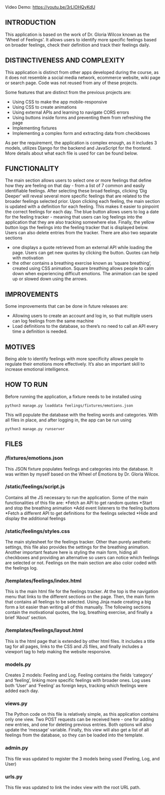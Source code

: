 Video Demo: https://youtu.be/3rLlOHQyKdU

## INTRODUCTION 
This application is based on the work of Dr. Gloria Wilcox known as the ‘Wheel of Feelings’. It allows users to identify more specific feelings based on broader feelings, check their definition and track their feelings daily.

## DISTINCTIVENESS AND COMPLEXITY
This application is distinct from other apps developed during the course, as it does not resemble a social media network, ecommerce website, wiki page or search page. Code was not reused from any of these projects.

Some features that are distinct from the previous projects are:
* Using CSS to make the app mobile-responsive
* Using CSS to create animations
* Using external APIs and learning to navigate CORS errors
* Using buttons inside forms and preventing them from refreshing the page
* Implementing fixtures
* Implementing a complex form and extracting data from checkboxes

As per the requirement, the application is complex enough, as it includes 3 models, utilizes Django for the backend and JavaScript for the frontend. More details about what each file is used for can be found below.

## FUNCTIONALITY
The main section allows users to select one or more feelings that define how they are feeling on that day - from a list of 7 common and easily identifiable feelings. 
After selecting these broad feelings, clicking ‘Dig Deeper’ will reveal several more specific feelings that are related to the broader feelings selected prior.
Upon clicking each feeling, the main section is updated with a definition for each feeling. This makes it easier to pinpoint the correct feelings for each day.
The blue button allows users to log a date for the feeling tracker - meaning that users can log feelings into the application that they are also tracking somewhere else.
Finally, the yellow button logs the feelings into the feeling tracker that is displayed below. Users can also delete entries from the tracker.
There are also two separate sections
* one displays a quote retrieved from an external API while loading the page. Users can get new quotes by clicking the button. Quotes can help with motivation
* the other contains a breathing exercise known as ‘square breathing’, created using CSS animation. Square breathing allows people to calm down when experiencing difficult emotions. The animation can be sped up or slowed down using the arrows.


## IMPROVEMENTS
Some improvements that can be done in future releases are:
* Allowing users to create an account and log in, so that multiple users can log feelings from the same machine
* Load definitions to the database, so there’s no need to call an API every time a definition is needed.

## MOTIVES
Being able to identify feelings with more specificity allows people to regulate their emotions more effectively. It’s also an important skill to increase emotional intelligence. 

## HOW TO RUN
Before running the application, a fixture needs to be installed using

```
python3 manage.py loaddata feelings/fixtures/emotions.json
```

This will populate the database with the feeling words and categories. 
With all files in place, and after logging in, the app can be run using 

```
python3 manage.py runserver  
```

## FILES
### /fixtures/emotions.json
This JSON fixture populates feelings and categories into the database. It was written by myself based on the Wheel of Emotions by Dr. Gloria Wilcox.

### /static/feelings/script.js
Contains all the JS necessary to run the application. Some of the main functionalities of this file are:
*Fetch an API to get random quotes
*Start and stop the breathing animation
*Add event listeners to the feeling buttons
*Fetch a different API to get definitions for the feelings selected
*Hide and display the additional feelings

### /static/feelings/styles.css
The main stylesheet for the feelings tracker. Other than purely aesthetic settings, this file also provides the settings for the breathing animation. Another important feature here is styling the main form, hiding all checkboxes and providing an alternative so users can notice which feelings are selected or not. Feelings on the main section are also color coded with the feelings log.

### /templates/feelings/index.html
This is the main html file for the feelings tracker. At the top is the navigation menu that links to the different sections on the page. Then, the main form that contains all feelings to be selected. Using Jinja made creating a big form a lot easier than writing all of this manually. The following sections contain the motivational quotes, the log, breathing exercise, and finally a brief ‘About’ section.

### /templates/feelings/layout.html
This is the html page that is extended by other html files. It includes a title tag for all pages, links to the CSS and JS files, and finally includes a viewport tag to help making the website responsive.

### models.py 
Creates 2 models: Feeling and Log. Feeling contains the fields ‘category’ and ‘feeling’, linking more specific feelings with broader ones. Log uses both ‘User’ and ‘Feeling’ as foreign keys, tracking which feelings were added each day.

### views.py
The Python code on this file is relatively simple, as this application contains only one view. 
Two POST requests can be received here - one for adding new entries, and one for deleting previous entries. Both options will also update the ‘message’ variable. Finally, this view will also get a list of all feelings from the database, so they can be loaded into the template.

### admin.py
This file was updated to register the 3 models being used (Feeling, Log, and User)

### urls.py
This file was updated to link the index view with the root URL path.
